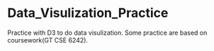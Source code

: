 # Data_Visulization_Practice
  Practice with D3 to do data visulization.
  Some practice are based on coursework(GT CSE 6242).
